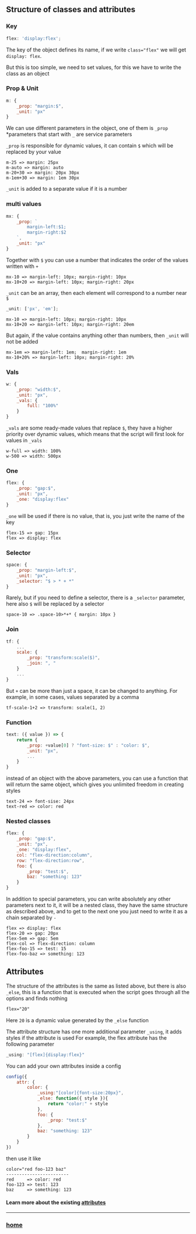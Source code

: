 ## Structure of classes and attributes

### Key

```javascript
flex: 'display:flex';
```

The key of the object defines its name, if we write `class="flex"` we will get `display: flex`.

But this is too simple, we need to set values, for this we have to write the class as an object

### Prop & Unit

```javascript
m: {
    _prop: "margin:$",
    _unit: "px"
}
```

We can use different parameters in the object, one of them is `_prop`   
\*parameters that start with `_` are service parameters

`_prop` is responsible for dynamic values, it can contain `$` which will be replaced by your value

```
m-25 => margin: 25px
m-auto => margin: auto
m-20+30 => margin: 20px 30px
m-1em+30 => margin: 1em 30px
```

`_unit` is added to a separate value if it is a number

### multi values

```javascript
mx: {
    _prop: `
        margin-left:$1;
        margin-right:$2
    `,
    _unit: "px"
}
```

Together with `$` you can use a number that indicates the order of the values written with `+`

```
mx-10 => margin-left: 10px; margin-right: 10px
mx-10+20 => margin-left: 10px; margin-right: 20px
```

`_unit` can be an array, then each element will correspond to a number near `$`

```javascript
_unit: ['px', 'em'];
```

```
mx-10 => margin-left: 10px; margin-right: 10px
mx-10+20 => margin-left: 10px; margin-right: 20em
```

But again, if the value contains anything other than numbers, then `_unit` will not be added

```
mx-1em => margin-left: 1em;  margin-right: 1em
mx-10+20% => margin-left: 10px; margin-right: 20%
```

### Vals

```javascript
w: {
    _prop: "width:$",
    _unit: "px",
    _vals: {
        full: "100%"
    }
}
```

`_vals` are some ready-made values that replace `$`, they have a higher priority over dynamic values, which means that the script will first look for values in `_vals`

```
w-full => width: 100%
w-500 => width: 500px
```

### One

```javascript
flex: {
    _prop: "gap:$",
    _unit: "px",
    _one: "display:flex"
}
```

`_one` will be used if there is no value, that is, you just write the name of the key

```
flex-15 => gap: 15px
flex => display: flex
```

### Selector

```javascript
space: {
    _prop: "margin-left:$",
    _unit: "px",
    _selector: "$ > * + *"
}
```

Rarely, but if you need to define a selector, there is a `_selector` parameter, here also `$` will be replaced by a selector

```
space-10 => .space-10>*+* { margin: 10px }
```

### Join

```javascript
tf: {
    ...
    scale: {
        _prop: "transform:scale($)",
        _join: ", "
    }
    ...
}
```
But `+` can be more than just a space, it can be changed to anything. For example, in some cases, values separated by a comma
```
tf-scale-1+2 => transform: scale(1, 2)
```

### Function

```javascript
text: ({ value }) => {
    return {
        _prop: +value[0] ? "font-size: $" : "color: $",
        _unit: "px",
        ...
    }
}
```

instead of an object with the above parameters, you can use a function that will return the same object, which gives you unlimited freedom in creating styles

```
text-24 => font-sise: 24px
text-red => color: red
```

### Nested classes

```javascript
flex: {
    _prop: "gap:$",
    _unit: "px",
    _one: "display:flex",
    col: "flex-direction:column",
    row: "flex-direction:row",
    foo: {
        _prop: "test:$",
        baz: "something: 123"
    }
}
```

In addition to special parameters, you can write absolutely any other parameters next to it, it will be a nested class, they have the same structure as described above, and to get to the next one you just need to write it as a chain separated by `-`

```
flex => display: flex
flex-20 => gap: 20px
flex-5em => gap: 5em
flex-col => flex-direction: column
flex-foo-15 => test: 15
flex-foo-baz => something: 123
```

## Attributes

The structure of the attributes is the same as listed above, but there is also `_else`, this is a function that is executed when the script goes through all the options and finds nothing



```css
flex="20"
```

Here `20` is a dynamic value generated by the `_else` function

The attribute structure has one more additional parameter `_using`, it adds styles if the attribute is used
For example, the flex attribute has the following parameter
```javascript
_using: "[flex]{display:flex}"
```

You can add your own attributes inside a config

```javascript
config({
    attr: {
        color: {
            _using:"[color]{font-size:20px}",
            _else: function({ style }){
                return "color:" + style
            },
            foo: {
                _prop: "test:$"
            },
            baz: "something: 123"
        }
    }
})
```
then use it like
```
color="red foo-123 baz"
------------------------
red     => color: red
foo-123 => test: 123
baz     => something: 123
```

#### Learn more about the existing [attributes](./attributes.md)


---
### [home](./main.md)

